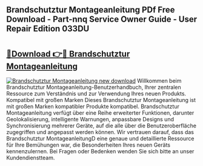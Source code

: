 ## Brandschutztur Montageanleitung PDf Free Download - Part-nnq Service Owner Guide - User Repair Edition 033DU

# <h2><a href="http://df88adq.blite.top/?on=Brandschutztur+Montageanleitung">🔗Download 👉🔴 Brandschutztur Montageanleitung</a></h2>

[![Brandschutztur Montageanleitung new download](https://i.imgur.com/lujVjoI.png)](http://df88adq.blite.top/?on=Brandschutztur+Montageanleitung)
Willkommen beim Brandschutztur Montageanleitung-Benutzerhandbuch, Ihrer zentralen Ressource zum Verständnis und zur Verwendung Ihres neuen Produkts. Kompatibel mit großen Marken Dieses Brandschutztur Montageanleitung ist mit großen Marken kompatibler Produkte kompatibel. Brandschutztur Montageanleitung verfügt über eine Reihe erweiterter Funktionen, darunter Geolokalisierung, intelligente Warnungen, anpassbare Designs und Synchronisierung mehrerer Geräte, auf die alle über die Benutzeroberfläche zugegriffen und angepasst werden können. Wir vertrauen darauf, dass das Brandschutztur MontageanleitungD eine genaue und detaillierte Ressource für Ihre Bemühungen war, die Besonderheiten Ihres neuen Geräts kennenzulernen. Bei Fragen oder Bedenken wenden Sie sich bitte an unser Kundendienstteam.
